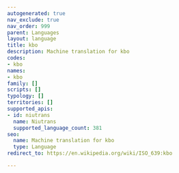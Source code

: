 ```yaml
---
autogenerated: true
nav_exclude: true
nav_order: 999
parent: Languages
layout: language
title: kbo
description: Machine translation for kbo
codes:
- kbo
names:
- kbo
family: []
scripts: []
typology: []
territories: []
supported_apis:
- id: niutrans
  name: Niutrans
  supported_language_count: 381
seo:
  name: Machine translation for kbo
  type: Language
redirect_to: https://en.wikipedia.org/wiki/ISO_639:kbo

---
```


